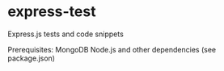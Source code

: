 # express-test
Express.js tests and code snippets

Prerequisites:
MongoDB 
Node.js and other dependencies (see package.json)

